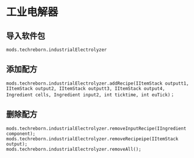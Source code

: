 # 工业电解器

## 导入软件包
`mods.techreborn.industrialElectrolyzer`

## 添加配方
```zenscript
mods.techreborn.industrialElectrolyzer.addRecipe(IItemStack outputt1, IItemStack output2, IItemStack outputt3, IItemStack output4, Ingredient cells, Ingredient input2, int ticktime, int euTick)；
```

## 删除配方
```zenscript
mods.techreborn.industrialElectrolyzer.removeInputRecipe(IIngredient component);
mods.techreborn.industrialElectrolyzer.removeRecipeipe(IItemStack output);
mods.techreborn.industrialElectrolyzer.removeAll();
```